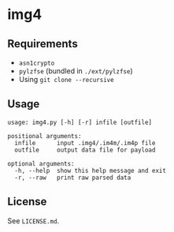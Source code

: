 # img4

## Requirements

- `asn1crypto`
- `pylzfse` (bundled in `./ext/pylzfse`)
- Using `git clone --recursive`

## Usage

```
usage: img4.py [-h] [-r] infile [outfile]

positional arguments:
  infile      input .img4/.im4m/.im4p file
  outfile     output data file for payload

optional arguments:
  -h, --help  show this help message and exit
  -r, --raw   print raw parsed data
```

## License

See `LICENSE.md`.
